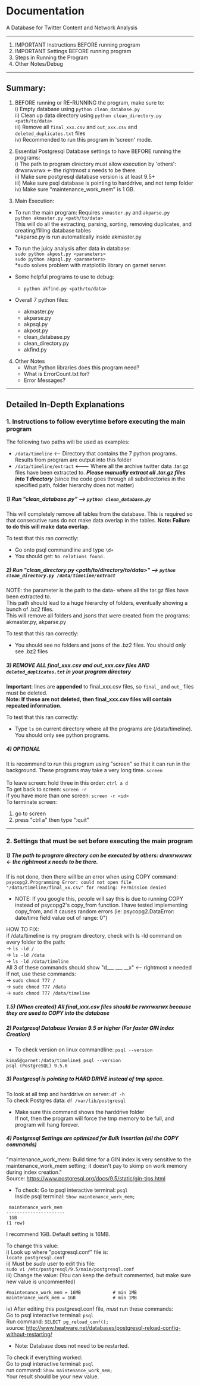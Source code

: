 # Documentation
A Database for Twitter Content and Network Analysis

--------------------------------------
1. IMPORTANT Instructions BEFORE running program
2. IMPORTANT Settings BEFORE running program
3. Steps in Running the Program
4. Other Notes/Debug
--------------------------------------

## Summary:
1. BEFORE running or RE-RUNNING the program, make sure to:  
    i) Empty database using `python clean_database.py`  
    ii) Clean up data directory using `python clean_directory.py <path/to/data>`  
    iii) Remove all `final_xxx.csv` and `out_xxx.csv` and `deleted_duplicates.txt` files  
    iv) Recommended to run this program in 'screen' mode.  

2. Essential Postgresql Database settings to have BEFORE running the programs:  
    i) The path to program directory must allow execution by 'others': drwxrwxrwx <- the rightmost x needs to be there.  
    ii) Make sure postgresql database version is at least 9.5+  
    iii) Make sure psql database is pointing to harddrive, and not temp folder  
    iv) Make sure "maintenance_work_mem" is 1 GB.  

3. Main Execution:  
 - To run the main program: Requires `akmaster.py` and `akparse.py`  
      `python akmaster.py <path/to/data>`  
       This will do all the extracting, parsing, sorting, removing duplicates, and creating/filling database tables  
       *akparse.py is run automatically inside akmaster.py  

 - To run the juicy analysis after data in database:  
     `sudo python akpost.py <parameters>`  
     `sudo python akpsql.py <parameters>`  
     *sudo solves problem with matplotlib library on garnet server.  

 - Some helpful programs to use to debug:
    - `python akfind.py <path/to/data>`

 - Overall 7 python files:
    - akmaster.py
    - akparse.py
    - akpsql.py
    - akpost.py
    - clean_database.py
    - clean_directory.py
    - akfind.py

4. Other Notes
    - What Python libraries does this program need?
    - What is ErrorCount.txt for?
    - Error Messages?
    
--------------------------------------

## Detailed In-Depth Explanations

### 1. Instructions to follow **everytime before executing** the main program

The following two paths will be used as examples:
 - `/data/timeline`  <-- Directory that contains the 7 python programs.  Results from program are output into this folder
 - `/data/timeline/extract`   <--- Where all the archive twitter data .tar.gz files have been extracted to.  **_Please manually extract all .tar.gz files into 1 directory_** (since the code goes through all subdirectories in the specified path, folder hierarchy does not matter)

##### 1) Run "clean_database.py" -->  `python clean_database.py`
This will completely remove all tables from the database.  This is required so that consecutive runs do not make data overlap in the tables.  **Note: Failure to do this will make data overlap**.

To test that this ran correctly:  
   - Go onto psql commandline and type `\d+`
   - You should get: `No relations found.`

##### 2) Run "clean_directory.py <path/to/directory/to/data>" --> `python clean_directory.py /data/timeline/extract`
NOTE: the parameter is the path to the data- where all the tar.gz files have been extracted to.  
This path should lead to a huge hierarchy of folders, eventually showing a bunch of .bz2 files.  
This will remove all folders and jsons that were created from the programs: akmaster.py, akparse.py  

To test that this ran correctly:  
   - You should see no folders and jsons of the .bz2 files.  You should only see .bz2 files

##### 3) REMOVE ALL final_xxx.csv and out_xxx.csv files AND `deleted_duplicates.txt` in your program directory
**Important**:  lines are **appended** to final_xxx.csv files, so `final_` and `out_` files must be deleted.  
**Note: If these are not deleted, then final_xxx.csv files will contain repeated information**.  

To test that this ran correctly:
   - Type `ls` on current directory where all the programs are (/data/timeline).  You should only see python programs.

##### 4) ***OPTIONAL***
It is recommend to run this program using "screen" so that it can run in the background.  These programs may take a very long time.
`screen`  
<start program>  
To leave screen: hold three in this order: `ctrl a d`  
To get back to screen:  `screen -r`  
if you have more than one screen:  `screen -r <id>`  
To terminate screen:    
   1) go to screen  
   2) press "ctrl a"  then type ":quit"  

--------------------------------------

### 2. Settings that must be set before executing the main program

##### 1) The path to program directory can be executed by others: drwxrwxrwx <- the rightmost x needs to be there.  
If is not done, then there will be an error when using COPY command:  
`psycopg2.Programming Error: could not open file "/data/timeline/final_xx.csv" for reading: Permission denied`  
- NOTE: If you google this, people will say this is due to running COPY instead of psycopg2's copy_from function.   I have tested implementing copy_from, and it causes random errors (ie: psycopg2.DataError: date/time field value out of range: 0")  

HOW TO FIX:  
	if /data/timeline is my program directory, check with ls -ld command on every folder to the path:  
	-> `ls -ld /`  
	-> `ls -ld /data`  
	-> `ls -ld /data/timeline`  
All 3 of these commands should show "d___ ___ __x"  <-- rightmost x needed  
	If not, use these commands:  
	-> `sudo chmod 777 /`  
	-> `sudo chmod 777 /data`  
	-> `sudo chmod 777 /data/timeline`  

##### 1.5) (When created) All final_xxx.csv files should be rwxrwxrwx because they are used to COPY into the database

##### 2) Postgresql Database Version 9.5 or higher (For faster GIN Index Creation)  
 - To check version on linux commandline:  `psql --version`  
```
kima5@garnet:/data/timeline$ psql --version  
psql (PostgreSQL) 9.5.6  
```

##### 3) Postgresql is pointing to HARD DRIVE instead of tmp space.  
To look at all tmp and harddrive on server: `df -h`  
To check Postgres data: `df /var/lib/postgresql`  
   - Make sure this command shows the harddrive folder  
If not, then the program will force the tmp memory to be full, and program will hang forever.  

##### 4) Postgresql Settings are optimized for Bulk Insertion (all the COPY commands)  
"maintenance_work_mem:  Build time for a GIN index is very sensitive to the maintenance_work_mem setting; it doesn't pay to skimp on work memory during index creation."  
Source: https://www.postgresql.org/docs/9.5/static/gin-tips.html  

 - To check:  Go to psql interactive terminal:  `psql`  
Inside psql terminal: `Show maintenance_work_mem;`  
```
 maintenance_work_mem   
----------------------  
 1GB  
(1 row)  
```
I recommend 1GB.  Default setting is 16MB.  

To change this value:  
i) Look up where "postgresql.conf" file is:  
    `locate postgresql.conf`  
ii) Must be *sudo* user to edit this file:  
     `sudo vi /etc/postgresql/9.5/main/postgresql.conf`  
iii) Change the value: (You can keep the default commented, but make sure new value is uncommented)  
```
#maintenance_work_mem = 16MB            # min 1MB  
maintenance_work_mem = 1GB              # min 1MB  
```

iv) After editing this postgresql.conf file, *must* run these commands:  
    Go to psql interactive terminal: `psql`  
    Run command:  `SELECT pg_reload_conf();`  
source: http://www.heatware.net/databases/postgresql-reload-config-without-restarting/  
- Note: Database does not need to be restarted.  

To check if everything worked:  
    Go to psql interactive terminal: `psql`  
    run command: `Show maintenance_work_mem;`  
    Your result should be your new value.  
